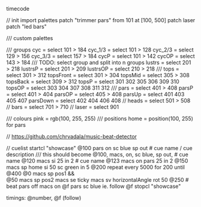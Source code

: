 timecode

// init
import palettes
patch "trimmer pars" from 101 at [100, 500]
patch laser
patch "led bars"

/// custom palettes

/// groups
cyc = select 101 > 184
cyc_1/3 = select 101 > 128
cyc_2/3 = select 129 > 156
cyc_3/3 = select 157 > 184
cycP = select 101 > 142
cycOP = select 143 > 184
/// TODO: select group and split into n groups
lustrs = select 201 > 218
lustrsP = select 201 > 209
lustrsOP = select 210 > 218
///
tops = select 301  > 312
topsFront = select 301 > 304
topsMid = select 305 > 308
topsBack = select 309 > 312
topsP = select 301 302 305 306 309 310
topsOP = select 303 304 307 308 311 312
///
pars = select 401 > 408
parsP = select 401 > 404
parsOP = select 405 > 408
parsUp = select 401 403 405 407
parsDown = select 402 404 406 408
//
heads = select 501 > 508
//
bars = select 701 > 710
//
laser = select 901

/// colours
pink = rgb(100, 255, 255)
/// positions
home = position(100, 255) for pars

// https://github.com/chrvadala/music-beat-detector

// cuelist
startcl "showcase"
@100 pars on sc blue sp out # cue name / cue description
/// this should become @100, macs, on, sc blue, sp out, # cue name
@120 macs si 25 in 2 # cue name
@123 macs on pars 25 in 2
@150 macs sp home si 50 sc green in 5
@200 repeat every 5000 for 200 until @400
    @0 macs sp pos1 &&  
    @50 macs sp pos2
    macs se ticky
    macs sv horizontalAngle rot 50
@250 # beat
    pars off
    macs on
@f pars sc blue ie. follow
@f 
stopcl "showcase"

timings: @number, @f (follow)